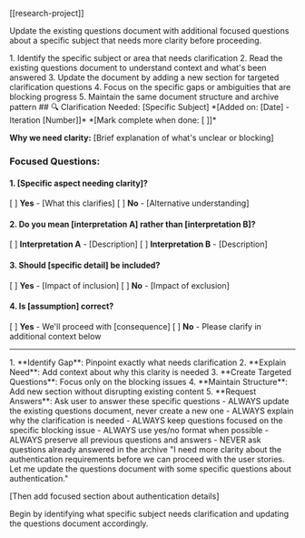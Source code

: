 [[research-project]]

Update the existing questions document with additional focused questions about a specific subject that needs more clarity before proceeding.

<instructions>
1. Identify the specific subject or area that needs clarification
2. Read the existing questions document to understand context and what's been answered
3. Update the document by adding a new section for targeted clarification questions
4. Focus on the specific gaps or ambiguities that are blocking progress
5. Maintain the same document structure and archive pattern
</instructions>

<update-template>
## 🔍 Clarification Needed: [Specific Subject]
*[Added on: [Date] - Iteration [Number]]*
*[Mark complete when done: [ ]]*

**Why we need clarity:** [Brief explanation of what's unclear or blocking]

### Focused Questions:

#### 1. [Specific aspect needing clarity]?

[ ] **Yes** - [What this clarifies]
[ ] **No** - [Alternative understanding]

#### 2. Do you mean [interpretation A] rather than [interpretation B]?

[ ] **Interpretation A** - [Description]
[ ] **Interpretation B** - [Description]

#### 3. Should [specific detail] be included?

[ ] **Yes** - [Impact of inclusion]
[ ] **No** - [Impact of exclusion]

#### 4. Is [assumption] correct?

[ ] **Yes** - We'll proceed with [consequence]
[ ] **No** - Please clarify in additional context below

---
</update-template>

<process>
1. **Identify Gap**: Pinpoint exactly what needs clarification
2. **Explain Need**: Add context about why this clarity is needed
3. **Create Targeted Questions**: Focus only on the blocking issues
4. **Maintain Structure**: Add new section without disrupting existing content
5. **Request Answers**: Ask user to answer these specific questions
</process>

<constraints>
- ALWAYS update the existing questions document, never create a new one
- ALWAYS explain why the clarification is needed
- ALWAYS keep questions focused on the specific blocking issue
- ALWAYS use yes/no format when possible
- ALWAYS preserve all previous questions and answers
- NEVER ask questions already answered in the archive
</constraints>

<example-usage>
"I need more clarity about the authentication requirements before we can proceed with the user stories. Let me update the questions document with some specific questions about authentication."

[Then add focused section about authentication details]
</example-usage>

Begin by identifying what specific subject needs clarification and updating the questions document accordingly.